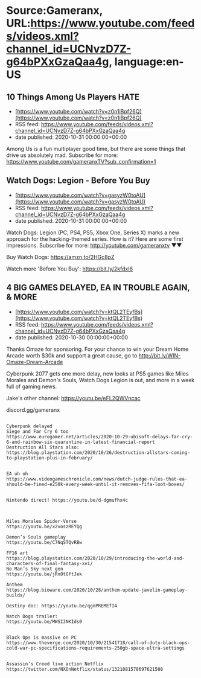 # Source:Gameranx, URL:https://www.youtube.com/feeds/videos.xml?channel_id=UCNvzD7Z-g64bPXxGzaQaa4g, language:en-US

## 10 Things Among Us Players HATE
 - [https://www.youtube.com/watch?v=z0n1iBpf26Q](https://www.youtube.com/watch?v=z0n1iBpf26Q)
 - RSS feed: https://www.youtube.com/feeds/videos.xml?channel_id=UCNvzD7Z-g64bPXxGzaQaa4g
 - date published: 2020-10-31 00:00:00+00:00

Among Us is a fun multiplayer good time, but there are some things that drive us absolutely mad.
Subscribe for more: https://www.youtube.com/gameranxTV?sub_confirmation=1

## Watch Dogs: Legion - Before You Buy
 - [https://www.youtube.com/watch?v=gasyzW0toAU](https://www.youtube.com/watch?v=gasyzW0toAU)
 - RSS feed: https://www.youtube.com/feeds/videos.xml?channel_id=UCNvzD7Z-g64bPXxGzaQaa4g
 - date published: 2020-10-31 00:00:00+00:00

Watch Dogs: Legion (PC, PS4, PS5, Xbox One, Series X) marks a new approach for the hacking-themed series. How is it? Here are some first impressions.
Subscribe for more: http://youtube.com/gameranxtv ▼▼


Buy Watch Dogs: https://amzn.to/2HGc8pZ



Watch more 'Before You Buy': https://bit.ly/2kfdxI6

## 4 BIG GAMES DELAYED, EA IN TROUBLE AGAIN, & MORE
 - [https://www.youtube.com/watch?v=ktQL2TEyfBs](https://www.youtube.com/watch?v=ktQL2TEyfBs)
 - RSS feed: https://www.youtube.com/feeds/videos.xml?channel_id=UCNvzD7Z-g64bPXxGzaQaa4g
 - date published: 2020-10-30 00:00:00+00:00

Thanks Omaze for sponsoring. For your chance to win your Dream Home Arcade worth $30k and support a great cause, go to http://bit.ly/WIN-Omaze-Dream-Arcade

Cyberpunk 2077 gets one more delay, new looks at PS5 games like Miles Morales and Demon's Souls, Watch Dogs Legion is out, and more in a week full of gaming news. 

Jake's other channel: https://youtu.be/eFL2QWVncac

discord.gg/gameranx                                                



 ~~~~STORIES~~~~

Cyberpunk delayed
Siege and Far Cry 6 too
https://www.eurogamer.net/articles/2020-10-29-ubisoft-delays-far-cry-6-and-rainbow-six-quarantine-in-latest-financial-report
Destruction All Stars also:
https://blog.playstation.com/2020/10/26/destruction-allstars-coming-to-playstation-plus-in-february/


EA uh oh
https://www.videogameschronicle.com/news/dutch-judge-rules-that-ea-should-be-fined-e250k-every-week-until-it-removes-fifa-loot-boxes/


Nintendo direct! https://youtu.be/d-dgmufhx4c



Miles Morales Spider-Verse
https://youtu.be/x2voszREYQg

Demon’s Souls gameplay
https://youtu.be/C7NqSTQvRBw

FF16 art
https://blog.playstation.com/2020/10/29/introducing-the-world-and-characters-of-final-fantasy-xvi/
No Man’s Sky next gen
https://youtu.be/jRnOtGftJek

Anthem
https://blog.bioware.com/2020/10/28/anthem-update-javelin-gameplay-builds/

Destiny doc: https://youtu.be/qgnPREMEfI4

Watch Dogs trailer: 
https://youtu.be/MWSI3NKIds0


Black Ops is massive on PC
https://www.theverge.com/2020/10/30/21541718/call-of-duty-black-ops-cold-war-pc-specifications-requirements-250gb-space-ultra-settings


Assassin’s Creed live action Netflix
https://twitter.com/NXOnNetflix/status/1321081578697621508

